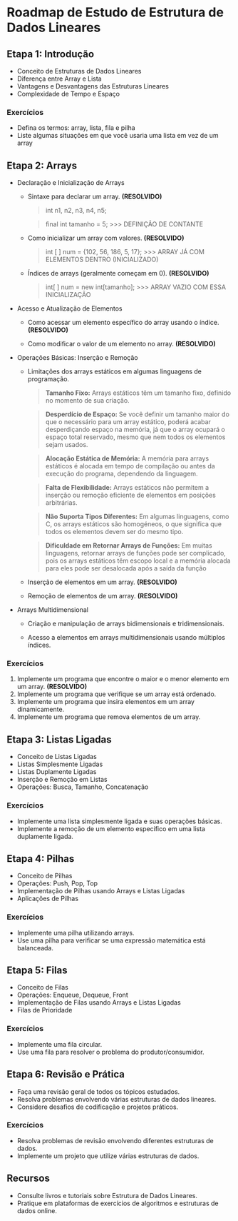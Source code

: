 # Roadmap de Estudo de Estrutura de Dados Lineares

## Etapa 1: Introdução

- Conceito de Estruturas de Dados Lineares
- Diferença entre Array e Lista
- Vantagens e Desvantagens das Estruturas Lineares
- Complexidade de Tempo e Espaço

### Exercícios

- Defina os termos: array, lista, fila e pilha
- Liste algumas situações em que você usaria uma lista em vez de um array

## Etapa 2: Arrays

- Declaração e Inicialização de Arrays

  - Sintaxe para declarar um array. **(RESOLVIDO)**

    > int n1, n2, n3, n4, n5;

    > final int tamanho = 5; >>> DEFINIÇÂO DE CONTANTE

  - Como inicializar um array com valores. **(RESOLVIDO)**

    > int [ ] num = {102, 56, 186, 5, 17}; >>> ARRAY JÁ COM ELEMENTOS DENTRO (INICIALIZADO)

  - Índices de arrays (geralmente começam em 0). **(RESOLVIDO)**

    > int[ ] num = new int[tamanho]; >>> ARRAY VAZIO COM ESSA INICIALIZAÇÃO

- Acesso e Atualização de Elementos

  - Como acessar um elemento específico do array usando o índice. **(RESOLVIDO)**

  - Como modificar o valor de um elemento no array. **(RESOLVIDO)**

- Operações Básicas: Inserção e Remoção

  - Limitações dos arrays estáticos em algumas linguagens de programação.

    > **Tamanho Fixo:** Arrays estáticos têm um tamanho fixo, definido no momento de sua criação.

    > **Desperdício de Espaço:** Se você definir um tamanho maior do que o necessário para um array estático, poderá acabar desperdiçando espaço na memória, já que o array ocupará o espaço total reservado, mesmo que nem todos os elementos sejam usados.

    > **Alocação Estática de Memória:** A memória para arrays estáticos é alocada em tempo de compilação ou antes da execução do programa, dependendo da linguagem.

    > **Falta de Flexibilidade:** Arrays estáticos não permitem a inserção ou remoção eficiente de elementos em posições arbitrárias. 

    > **Não Suporta Tipos Diferentes:** Em algumas linguagens, como C, os arrays estáticos são homogéneos, o que significa que todos os elementos devem ser do mesmo tipo. 

    > **Dificuldade em Retornar Arrays de Funções:** Em muitas linguagens, retornar arrays de funções pode ser complicado, pois os arrays estáticos têm escopo local e a memória alocada para eles pode ser desalocada após a saída da função

  - Inserção de elementos em um array. **(RESOLVIDO)**

  - Remoção de elementos de um array. **(RESOLVIDO)**

- Arrays Multidimensional

  - Criação e manipulação de arrays bidimensionais e tridimensionais.

  - Acesso a elementos em arrays multidimensionais usando múltiplos índices.

### Exercícios

1. Implemente um programa que encontre o maior e o menor elemento em um array. **(RESOLVIDO)**
2. Implemente um programa que verifique se um array está ordenado.
3. Implemente um programa que insira elementos em um array dinamicamente.
4. Implemente um programa que remova elementos de um array.

## Etapa 3: Listas Ligadas

- Conceito de Listas Ligadas
- Listas Simplesmente Ligadas
- Listas Duplamente Ligadas
- Inserção e Remoção em Listas
- Operações: Busca, Tamanho, Concatenação

### Exercícios

- Implemente uma lista simplesmente ligada e suas operações básicas.
- Implemente a remoção de um elemento específico em uma lista duplamente ligada.

## Etapa 4: Pilhas

- Conceito de Pilhas
- Operações: Push, Pop, Top
- Implementação de Pilhas usando Arrays e Listas Ligadas
- Aplicações de Pilhas

### Exercícios

- Implemente uma pilha utilizando arrays.
- Use uma pilha para verificar se uma expressão matemática está balanceada.

## Etapa 5: Filas

- Conceito de Filas
- Operações: Enqueue, Dequeue, Front
- Implementação de Filas usando Arrays e Listas Ligadas
- Filas de Prioridade

### Exercícios

- Implemente uma fila circular.
- Use uma fila para resolver o problema do produtor/consumidor.

## Etapa 6: Revisão e Prática

- Faça uma revisão geral de todos os tópicos estudados.
- Resolva problemas envolvendo várias estruturas de dados lineares.
- Considere desafios de codificação e projetos práticos.

### Exercícios

- Resolva problemas de revisão envolvendo diferentes estruturas de dados.
- Implemente um projeto que utilize várias estruturas de dados.

## Recursos

- Consulte livros e tutoriais sobre Estrutura de Dados Lineares.
- Pratique em plataformas de exercícios de algoritmos e estruturas de dados online.
